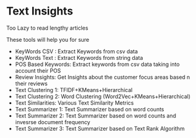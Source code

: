 # Text Insights

Too Lazy to read lengthy articles

These tools will help you for sure

* KeyWords CSV : Extract Keywords from csv data
* KeyWords Text : Extract Keywords from string data
* POS Based Keywords: Extract keywords from csv data taking into account their POS
* Review Insights: Get Insights about the customer focus areas based n their reviews
* Text Clustering 1: TFIDF+KMeans+Hierarchical
* Text Clustering 2: Word Clustering (Word2Vec+KMeans+Hierarchical)
* Text Similarities: Various Text Similarity Metrics
* Text Summarizer 1: Text Summarizer based on word counts
* Text Summarizer 2: Text Summarizer based on word counts and invesrse document frequency
* Text Summarizer 3: Text Summarizer based on Text Rank Algorithm
